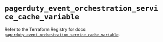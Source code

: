 # `pagerduty_event_orchestration_service_cache_variable`

Refer to the Terraform Registry for docs: [`pagerduty_event_orchestration_service_cache_variable`](https://registry.terraform.io/providers/pagerduty/pagerduty/3.18.3/docs/resources/event_orchestration_service_cache_variable).
